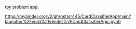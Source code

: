 toy problem app. 


https://mybinder.org/v2/gh/nstarr445/CardClassifierApp/main?labpath=%2Fvoila%2Frender%2FCardClassifierApp.ipynb
